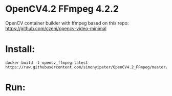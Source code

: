 # OpenCV4.2 FFmpeg 4.2.2
OpenCV container builder with ffmpeg based on this repo:
https://github.com/czeni/opencv-video-minimal

# Install:
```
docker build -t opencv_ffmpeg:latest https://raw.githubusercontent.com/simonyipeter/OpenCV4.2_FFmpeg/master/Dockerfile
```
# Run:
